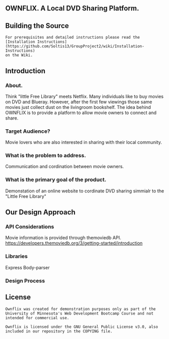 ## OWNFLIX.  A Local DVD Sharing Platform.  

## Building the Source  

	For prerequisites and detailed instructions please read the
	[Installation Instructions](https://github.com/Soltis13/GroupProject2/wiki/Installation-Instructions)
	on the Wiki.  



## Introduction  

### About.
Think "little Free Library" meets Netflix.  Many individuals like to buy movies on DVD and Blueray. However, after the first few viewings those same movies just collect dust on the livingroom bookshelf. The idea behind OWNFLIX is to provide a platform to allow movie owners to connect and share.

### Target Audience?  
Movie lovers who are also interested in sharing with their local community.

### What is the problem to address.  
Communication and cordination between movie owners.

### What is the primary goal of the product.  
Demonstation of an online website to cordinate DVD sharing simmialr to the "Little Free Library" 



## Our Design Approach  

### API Considerations  
Movie information is provided through themoviedb API.  https://developers.themoviedb.org/3/getting-started/introduction

### Libraries  
Express
Body-parser


### Design Process  



## License  
	Ownflix was created for demonstration purposes only as part of the University of Minnesota's Web Development Bootcamp Course and not intended for commercial use.    

	Ownflix is licensed under the GNU General Public License v3.0, also included in our repository in the COPYING file.  




